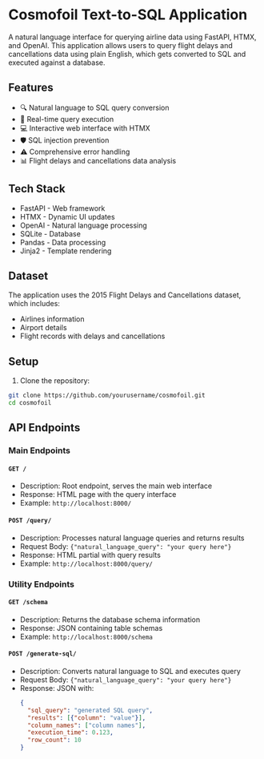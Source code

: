 # Cosmofoil Text-to-SQL Application

A natural language interface for querying airline data using FastAPI, HTMX, and OpenAI. This application allows users to query flight delays and cancellations data using plain English, which gets converted to SQL and executed against a database.

## Features

- 🔍 Natural language to SQL query conversion
- 🚀 Real-time query execution
- 💻 Interactive web interface with HTMX
- 🛡️ SQL injection prevention
- ⚠️ Comprehensive error handling
- 📊 Flight delays and cancellations data analysis

## Tech Stack

- FastAPI - Web framework
- HTMX - Dynamic UI updates
- OpenAI - Natural language processing
- SQLite - Database
- Pandas - Data processing
- Jinja2 - Template rendering

## Dataset

The application uses the 2015 Flight Delays and Cancellations dataset, which includes:
- Airlines information
- Airport details
- Flight records with delays and cancellations

## Setup

1. Clone the repository:
```bash
git clone https://github.com/yourusername/cosmofoil.git
cd cosmofoil
```

## API Endpoints

### Main Endpoints

#### `GET /`
- Description: Root endpoint, serves the main web interface
- Response: HTML page with the query interface
- Example: `http://localhost:8000/`

#### `POST /query/`
- Description: Processes natural language queries and returns results
- Request Body: `{"natural_language_query": "your query here"}`
- Response: HTML partial with query results
- Example: `http://localhost:8000/query/`

### Utility Endpoints

#### `GET /schema`
- Description: Returns the database schema information
- Response: JSON containing table schemas
- Example: `http://localhost:8000/schema`

#### `POST /generate-sql/`
- Description: Converts natural language to SQL and executes query
- Request Body: `{"natural_language_query": "your query here"}`
- Response: JSON with:
  ```json
  {
    "sql_query": "generated SQL query",
    "results": [{"column": "value"}],
    "column_names": ["column names"],
    "execution_time": 0.123,
    "row_count": 10
  }